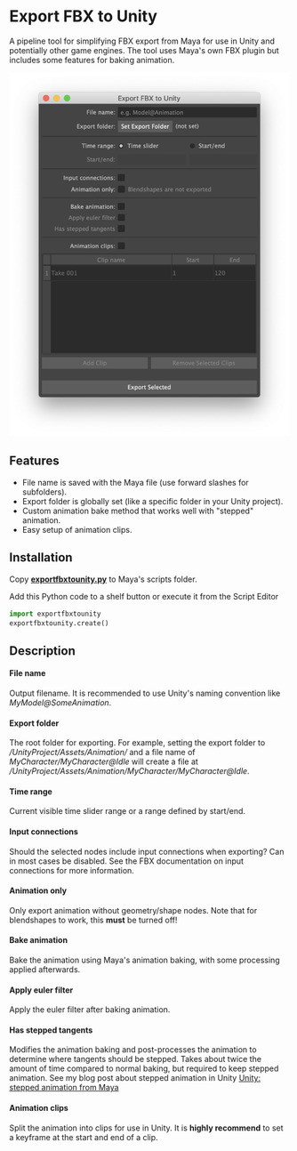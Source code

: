 # Export FBX to Unity

A pipeline tool for simplifying FBX export from Maya for use in Unity and potentially other game engines. The tool uses Maya's own FBX plugin but includes some features for baking animation.

![](export_fbx_to_unity_screenshot.png)

## Features

- File name is saved with the Maya file (use forward slashes for subfolders). 
- Export folder is globally set (like a specific folder in your Unity project).
- Custom animation bake method that works well with "stepped" animation.
- Easy setup of animation clips.

## Installation

Copy __[exportfbxtounity.py](https://github.com/mortenblaa/maya/raw/master/scripts/fileIO/export_fbx_to_unity/exportfbxtounity.py)__ to Maya's scripts folder.

Add this Python code to a shelf button or execute it from the Script Editor

```python
import exportfbxtounity
exportfbxtounity.create()
```

## Description

#### File name
Output filename. It is recommended to use Unity's naming convention like _MyModel@SomeAnimation_.

#### Export folder
The root folder for exporting. For example, setting the export folder to _/UnityProject/Assets/Animation/_ and a file name of _MyCharacter/MyCharacter@Idle_ will create a file at _/UnityProject/Assets/Animation/MyCharacter/MyCharacter@Idle_.

#### Time range
Current visible time slider range or a range defined by start/end.

#### Input connections
Should the selected nodes include input connections when exporting? Can in most cases be disabled. See the FBX documentation on input connections for more information.

#### Animation only
Only export animation without geometry/shape nodes. Note that for blendshapes to work, this __must__ be turned off!

#### Bake animation
Bake the animation using Maya's animation baking, with some processing applied afterwards.

#### Apply euler filter
Apply the euler filter after baking animation.

#### Has stepped tangents
Modifies the animation baking and post-processes the animation to determine where tangents should be stepped. Takes about twice the amount of time compared to normal baking, but required to keep stepped animation. See my blog post about stepped animation in Unity [Unity: stepped animation from Maya](https://amorten.com/blog/2018/unity-stepped-animation-from-maya/)

#### Animation clips
Split the animation into clips for use in Unity. It is **highly recommend** to set a keyframe at the start and end of a clip.